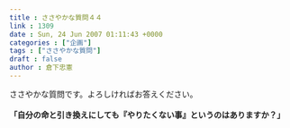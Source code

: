 ```yaml
---
title : ささやかな質問４４
link : 1309
date : Sun, 24 Jun 2007 01:11:43 +0000
categories : ["企画"]
tags : ["ささやかな質問"]
draft : false
author : 倉下忠憲
---
```


ささやかな質問です。よろしければお答えください。<BR><BR><B>「自分の命と引き換えにしても『やりたくない事』というのはありますか？」</B><br><br>
